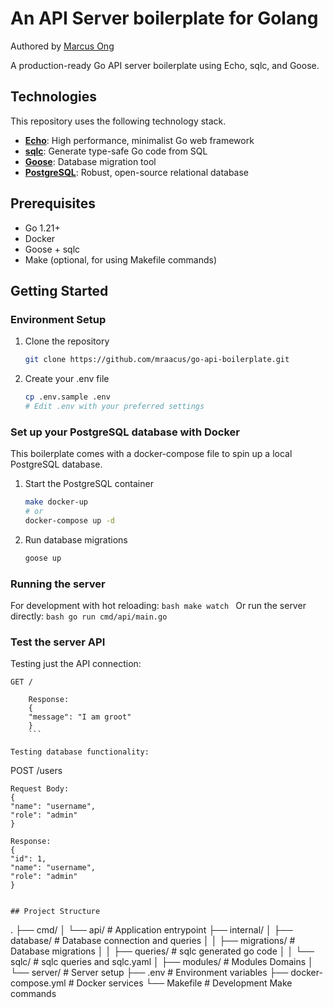 # An API Server boilerplate for Golang

Authored by [Marcus Ong](https://github.com/mraacus)

A production-ready Go API server boilerplate using Echo, sqlc, and Goose.

## Technologies

This repository uses the following technology stack.

- **[Echo](https://echo.labstack.com/)**: High performance, minimalist Go web framework
- **[sqlc](https://docs.sqlc.dev/)**: Generate type-safe Go code from SQL
- **[Goose](https://github.com/pressly/goose)**: Database migration tool
- **[PostgreSQL](https://www.postgresql.org/)**: Robust, open-source relational database

## Prerequisites

- Go 1.21+
- Docker
- Goose + sqlc
- Make (optional, for using Makefile commands)

## Getting Started

### Environment Setup

1. Clone the repository

   ```bash
   git clone https://github.com/mraacus/go-api-boilerplate.git
   ```

2. Create your .env file
   ```bash
   cp .env.sample .env
   # Edit .env with your preferred settings
   ```

### Set up your PostgreSQL database with Docker

This boilerplate comes with a docker-compose file to spin up a local PostgreSQL database.

1. Start the PostgreSQL container

   ```bash
   make docker-up
   # or
   docker-compose up -d
   ```

2. Run database migrations
   ```bash
   goose up
   ```

### Running the server

For development with hot reloading:
`bash
    make watch
    `
Or run the server directly:
`bash
    go run cmd/api/main.go
    `

### Test the server API

Testing just the API connection:

````
GET /

    Response:
    {
    "message": "I am groot"
    }
    ```

Testing database functionality:

````

POST /users

    Request Body:
    {
    "name": "username",
    "role": "admin"
    }

    Response:
    {
    "id": 1,
    "name": "username",
    "role": "admin"
    }

```

## Project Structure

```

.
├── cmd/
│ └── api/ # Application entrypoint
├── internal/
│ ├── database/ # Database connection and queries
│ │ ├── migrations/ # Database migrations
│ │ ├── queries/ # sqlc generated go code
│ │ └── sqlc/ # sqlc queries and sqlc.yaml
│ ├── modules/ # Modules Domains
│ └── server/ # Server setup
├── .env # Environment variables
├── docker-compose.yml # Docker services
└── Makefile # Development Make commands

```

```
